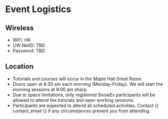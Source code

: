 # Event Logistics

## Wireless

- WiFi: HK
- UW NetID: TBD
- Password: TBD

## Location

- Tutorials and courses will occur in the Maple Hall Great Room.
- Doors open at 8:30 am each morning (Monday-Friday). We will start the morning
  sessions at 9:00 am sharp.
- Due to space limitations, only registered SnowEx participants will be allowed
  to attend the tutorials and open working sessions.
- Participants are expected to attend all scheduled activities. Contact
  {{ contact_email }} if any circumstances prevent you from attending.
